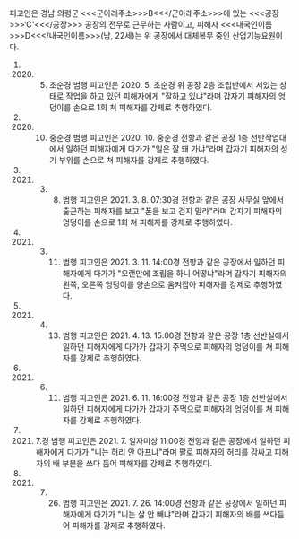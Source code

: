 피고인은 경남 의령군 <<<군아래주소>>>B<<</군아래주소>>>에 있는 <<<공장>>>‘C'<<</공장>>> 공장의 전무로 근무하는 사람이고, 피해자 <<<내국인이름>>>D<<</내국인이름>>>(남, 22세)는 위 공장에서 대체복무 중인 산업기능요원이다.
1. 2020. 5. 초순경 범행
피고인은 2020. 5. 초순경 위 공장 2층 조립반에서 서있는 상태로 작업을 하고 있던 피해자에게 "잘하고 있냐"라며 갑자기 피해자의 엉덩이를 손으로 1회 쳐 피해자를 강제로 추행하였다.
2. 2020. 10. 중순경 범행
피고인은 2020. 10. 중순경 전항과 같은 공장 1층 선반작업대에서 일하던 피해자에게 다가가 "일은 잘 돼 가냐"라며 갑자기 피해자의 성기 부위를 손으로 쳐 피해자를 강제로 추행하였다.
3. 2021. 3. 8. 범행
피고인은 2021. 3. 8. 07:30경 전항과 같은 공장 사무실 앞에서 출근하는 피해자를 보고 "폰을 보고 걷지 말라"라며 갑자기 피해자의 엉덩이를 손으로 1회 쳐 피해자를 강제로 추행하였다.
4. 2021. 3. 11. 범행
피고인은 2021. 3. 11. 14:00경 전항과 같은 공장에서 일하던 피해자에게 다가가 "오랜만에 조립을 하니 어떻냐"라며 갑자기 피해자의 왼쪽, 오른쪽 엉덩이를 양손으로 움켜잡아 피해자를 강제로 추행하였다.
5. 2021. 4. 13. 범행
피고인은 2021. 4. 13. 15:00경 전항과 같은 공장 1층 선반실에서 일하던 피해자에게 다가가 갑자기 주먹으로 피해자의 엉덩이를 쳐 피해자를 강제로 추행하였다.
6. 2021. 6. 11. 범행
피고인은 2021. 6. 11. 16:00경 전항과 같은 공장 1층 선반실에서 일하던 피해자에게 다가가 갑자기 주먹으로 피해자의 엉덩이를 쳐 피해자를 강제로 추행하였다.
7. 2021. 7.경 범행
피고인은 2021. 7. 일자미상 11:00경 전항과 같은 공장에서 일하던 피해자에게 다가가 "니는 허리 안 아프냐"라며 팔로 피해자의 허리를 감싸고 피해자의 배 부분을 쓰다 듬어 피해자를 강제로 추행하였다.
8. 2021. 7. 26. 범행
피고인은 2021. 7. 26. 14:00경 전항과 같은 공장에서 일하던 피해자에게 다가가 "니는 살 안 빼냐"라며 갑자기 피해자의 배를 쓰다듬어 피해자를 강제로 추행하였다.